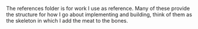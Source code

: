 The references folder is for work I use as reference. Many of these provide the structure for how I go about implementing and building, think of them as the skeleton in which I add the meat to the bones.
